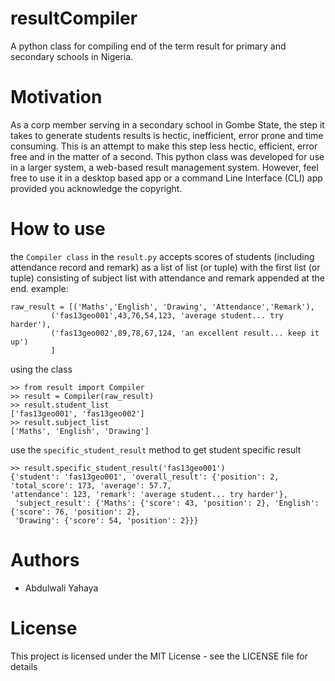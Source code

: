 # resultCompiler
A python class for compiling end of the term result for primary and secondary schools in Nigeria.
# Motivation
As a corp member serving in a secondary school in Gombe State, the step it takes to generate students results is hectic,
inefficient, error prone and time consuming. This is an attempt to make this step less hectic, efficient, error free and
in the matter of a second. This python class was developed for use in a larger system, a web-based result management
system. However, feel free to use it in a desktop based app or a command Line Interface (CLI) app provided you acknowledge the copyright.
# How to use
the `Compiler class` in the `result.py` accepts scores of students (including attendance record and remark)
as a list of list (or tuple) with the first list (or tuple) consisting of subject list with attendance and remark
appended at the end.
example:
```
raw_result = [('Maths','English', 'Drawing', 'Attendance','Remark'),
         ('fas13geo001',43,76,54,123, 'average student... try harder'),
         ('fas13geo002',89,78,67,124, 'an excellent result... keep it up')
         ]
```
using the class
```
>> from result import Compiler
>> result = Compiler(raw_result)
>> result.student_list
['fas13geo001', 'fas13geo002']
>> result.subject_list
['Maths', 'English', 'Drawing']
```
use the `specific_student_result` method to get student specific result
```
>> result.specific_student_result('fas13geo001')
{'student': 'fas13geo001', 'overall_result': {'position': 2, 'total_score': 173, 'average': 57.7,
'attendance': 123, 'remark': 'average student... try harder'},
 'subject_result': {'Maths': {'score': 43, 'position': 2}, 'English': {'score': 76, 'position': 2},
 'Drawing': {'score': 54, 'position': 2}}}
```
# Authors
- Abdulwali Yahaya
# License
This project is licensed under the MIT License - see the LICENSE file for details


